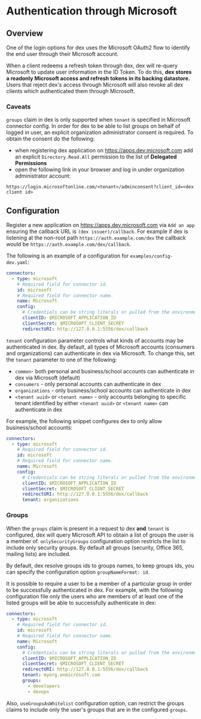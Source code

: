 # Authentication through Microsoft

## Overview

One of the login options for dex uses the Microsoft OAuth2 flow to identify the
end user through their Microsoft account.

When a client redeems a refresh token through dex, dex will re-query Microsoft
to update user information in the ID Token. To do this, __dex stores a readonly
Microsoft access and refresh tokens in its backing datastore.__ Users that
reject dex's access through Microsoft will also revoke all dex clients which
authenticated them through Microsoft.

### Caveats

`groups` claim in dex is only supported when `tenant` is specified in Microsoft
connector config. In order for dex to be able to list groups on behalf of
logged in user, an explicit organization administrator consent is required. To
obtain the consent do the following:

  - when registering dex application on https://apps.dev.microsoft.com add
    an explicit `Directory.Read.All` permission to the list of __Delegated
    Permissions__
  - open the following link in your browser and log in under organization
    administrator account:

`https://login.microsoftonline.com/<tenant>/adminconsent?client_id=<dex client id>`

## Configuration

Register a new application on https://apps.dev.microsoft.com via `Add an app`
ensuring the callback URL is `(dex issuer)/callback`. For example if dex
is listening at the non-root path `https://auth.example.com/dex` the callback
would be `https://auth.example.com/dex/callback`.

The following is an example of a configuration for `examples/config-dev.yaml`:

```yaml
connectors:
  - type: microsoft
    # Required field for connector id.
    id: microsoft
    # Required field for connector name.
    name: Microsoft
    config:
      # Credentials can be string literals or pulled from the environment.
      clientID: $MICROSOFT_APPLICATION_ID
      clientSecret: $MICROSOFT_CLIENT_SECRET
      redirectURI: http://127.0.0.1:5556/dex/callback
```

`tenant` configuration parameter controls what kinds of accounts may be
authenticated in dex. By default, all types of Microsoft accounts (consumers
and organizations) can authenticate in dex via Microsoft. To change this, set
the `tenant` parameter to one of the following:

- `common`- both personal and business/school accounts can authenticate in dex
  via Microsoft (default)
- `consumers` - only personal accounts can authenticate in dex
- `organizations` - only business/school accounts can authenticate in dex
- `<tenant uuid>` or `<tenant name>` - only accounts belonging to specific
  tenant identified by either `<tenant uuid>` or `<tenant name>` can
  authenticate in dex

For example, the following snippet configures dex to only allow business/school
accounts:

```yaml
connectors:
  - type: microsoft
    # Required field for connector id.
    id: microsoft
    # Required field for connector name.
    name: Microsoft
    config:
      # Credentials can be string literals or pulled from the environment.
      clientID: $MICROSOFT_APPLICATION_ID
      clientSecret: $MICROSOFT_CLIENT_SECRET
      redirectURI: http://127.0.0.1:5556/dex/callback
      tenant: organizations
```

### Groups

When the `groups` claim is present in a request to dex __and__ `tenant` is
configured, dex will query Microsoft API to obtain a list of groups the user is
a member of. `onlySecurityGroups` configuration option restricts the list to
include only security groups. By default all groups (security, Office 365,
mailing lists) are included.

By default, dex resolve groups ids to groups names, to keep groups ids, you can
specify the configuration option `groupNameFormat: id`.

It is possible to require a user to be a member of a particular group in order
to be successfully authenticated in dex. For example, with the following
configuration file only the users who are members of at least one of the listed
groups will be able to successfully authenticate in dex:

```yaml
connectors:
  - type: microsoft
    # Required field for connector id.
    id: microsoft
    # Required field for connector name.
    name: Microsoft
    config:
      # Credentials can be string literals or pulled from the environment.
      clientID: $MICROSOFT_APPLICATION_ID
      clientSecret: $MICROSOFT_CLIENT_SECRET
      redirectURI: http://127.0.0.1:5556/dex/callback
      tenant: myorg.onmicrosoft.com
      groups:
        - developers
        - devops
```

Also, `useGroupsAsWhitelist` configuration option, can restrict the groups
claims to include only the user's groups that are in the configured `groups`.